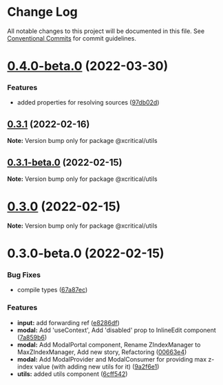 # Change Log

All notable changes to this project will be documented in this file.
See [Conventional Commits](https://conventionalcommits.org) for commit guidelines.

# [0.4.0-beta.0](https://github.com/xcritical-software/xc-front-kit/compare/@xcritical/utils@0.3.1...@xcritical/utils@0.4.0-beta.0) (2022-03-30)


### Features

* added properties for resolving sources ([97db02d](https://github.com/xcritical-software/xc-front-kit/commit/97db02d3db87f45c151befbdb3d6e43f44d66997))





## [0.3.1](https://github.com/xcritical-software/xc-front-kit/compare/@xcritical/utils@0.3.1-beta.0...@xcritical/utils@0.3.1) (2022-02-16)

**Note:** Version bump only for package @xcritical/utils





## [0.3.1-beta.0](https://github.com/xcritical-software/xc-front-kit/compare/@xcritical/utils@0.3.0...@xcritical/utils@0.3.1-beta.0) (2022-02-15)

**Note:** Version bump only for package @xcritical/utils





# [0.3.0](https://github.com/xcritical-software/xc-front-kit/compare/@xcritical/utils@0.3.0-beta.0...@xcritical/utils@0.3.0) (2022-02-15)

**Note:** Version bump only for package @xcritical/utils





# 0.3.0-beta.0 (2022-02-15)


### Bug Fixes

* compile types ([67a87ec](https://github.com/xcritical-software/xc-front-kit/commit/67a87ecdec159e9f613a0836ee4189c508ef7f7e))


### Features

* **input:** add forwarding ref ([e8286df](https://github.com/xcritical-software/xc-front-kit/commit/e8286dfdcb20e6891b325708252b83716cdf2020))
* **modal:** Add 'useContext', Add 'disabled' prop to InlineEdit component ([7a859b6](https://github.com/xcritical-software/xc-front-kit/commit/7a859b6ab23a524a6046a25a39d1f8d45d97babe))
* **modal:** Add ModalPortal component, Rename ZIndexManager to MaxZIndexManager, Add new story, Refactoring ([00663e4](https://github.com/xcritical-software/xc-front-kit/commit/00663e4c67962ae9a75e462a18805f418d775665))
* **modal:** Add ModalProvider and ModalConsumer for providing max z-index value (with adding new utils for it) ([9a2f6e1](https://github.com/xcritical-software/xc-front-kit/commit/9a2f6e18bd6045ab43b2850a8f3f9e1d51f1549a))
* **utils:** added utils component ([6cff542](https://github.com/xcritical-software/xc-front-kit/commit/6cff54255b9042df9a4f224e14893d32326a525a))
